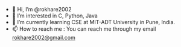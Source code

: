 - 👋 Hi, I’m @rokhare2002
- 👀 I’m interested in C, Python, Java
- 🌱 I’m currently learning CSE at MIT-ADT University in Pune, India.
- 📫 How to reach me : You can reach me through my email rokhare2002@gmail.com

<!---
rokhare2002/rokhare2002 is a ✨ special ✨ repository because its `README.md` (this file) appears on your GitHub profile.
You can click the Preview link to take a look at your changes.
--->
